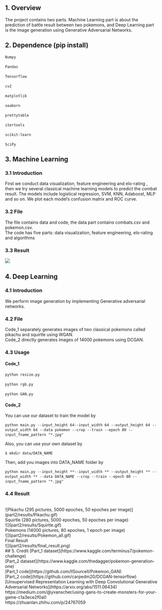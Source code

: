 ## 1. Overview
The project contains two parts. Machine Learning part is about the prediction of battle result between two pokemons, and Deep Learning part is the image generation using Generative Adversarial Networks.<br>
## 2. Dependence (pip install)
<pre><code>Numpy<br>
Pandas<br/>
Tensorflow<br/>
cv2<br/>
matplotlib<br/>
seaborn<br/>
prettytable<br/>
itertools<br/>
scikit-learn<br/>
SciPy<br/></code></pre>
## 3. Machine Learning
### 3.1 Introduction
First we conduct data visualization, feature engineering and elo-rating , then we try several classical machine learning models to predict the combat result. The models include logistical regression, SVM, KNN, Adaboost, MLP and so on. We plot each model’s confusion matrix and ROC curve.<br>
### 3.2 File
The file contains data and code, the data part contains combats.csv and pokemon.csv.<br> 
The code has five parts: data visualization, feature engineering, elo-rating and algorithms<br/>
### 3.3 Result

![](part1/Result.png)<br/>
## 4. Deep Learning
### 4.1 Introduction
We perform image generation by implementing Generative adversarial networks.
### 4.2 File
Code_1 separately generates images of two classical pokemons called pikachu and squirtle using WGAN.<br/>
Code_2 directly generates images of 14000 pokemons using DCGAN.<br/>
### 4.3 Usage
#### Code_1
<pre><code>python resize.py<br/>
python rgb.py<br/>
python GAN.py<br/></code></pre>
#### Code_2
You can use our dataset to train the model by<br/>
<pre><code>python main.py --input_height 64--input_width 64 --output_height 64 --output_width 64 --data pokemon --crop --train --epoch 80 --input_fname_pattern "*.jpg"</code></pre>
Also, you can use your own dataset by<br/>
<pre><code>$ mkdir data/DATA_NAME</code></pre>
Then, add you images into DATA_NAME folder by
<pre><code>python main.py --input_height **--input_width ** --output_height ** --output_width ** --data DATA_NAME --crop --train --epoch 80 --input_fname_pattern "*.jpg"</code></pre>
### 4.4 Result
<br>
![Pikachu (295 pictures, 5000 epoches, 50 epoches per image)](part2/results/Pikachu.gif)<br>
Squirtle (280 pictures, 5000 epoches, 50 epoches per image)<br>
![](part2/results/Squirtle.gif)<br>
Pokemons (14000 pictures, 80 epoches, 1 epoch per image)<br>
![](part2/results/Pokemon_all.gif)<br>
Final Result<br/>
![](part2/results/final_result.png)<br>
## 5. Credit
[Part_1 dataset](https://www.kaggle.com/terminus7/pokemon-challenge)<br/>
[Part_2 dataset](https://www.kaggle.com/thedagger/pokemon-generation-one)<br/>
[Part_1 code](https://github.com/llSourcell/Pokemon_GAN)<br/>
[Part_2 code](https://github.com/carpedm20/DCGAN-tensorflow)<br/>
[Unsupervised Representation Learning with Deep Convolutional Generative Adversarial Networks](https://arxiv.org/abs/1511.06434)<br/>
https://medium.com/@yvanscher/using-gans-to-create-monsters-for-your-game-c1a3ece2f0a0<br/>
https://zhuanlan.zhihu.com/p/24767059<br/>

